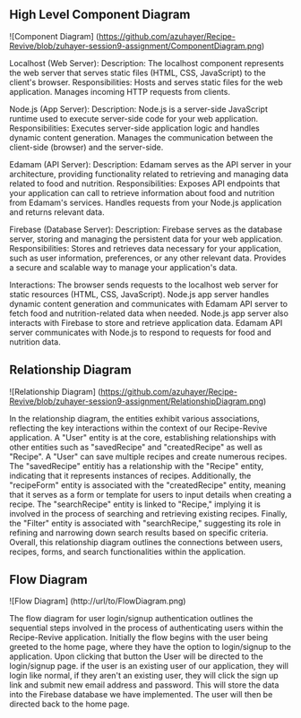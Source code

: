 ## High Level Component Diagram 

![Component Diagram] (https://github.com/azuhayer/Recipe-Revive/blob/zuhayer-session9-assignment/ComponentDiagram.png)

Localhost (Web Server):
Description: The localhost component represents the web server that serves static files (HTML, CSS, JavaScript) to the client's browser.
Responsibilities:
Hosts and serves static files for the web application.
Manages incoming HTTP requests from clients.

Node.js (App Server):
Description: Node.js is a server-side JavaScript runtime used to execute server-side code for your web application.
Responsibilities:
Executes server-side application logic and handles dynamic content generation.
Manages the communication between the client-side (browser) and the server-side.

Edamam (API Server):
Description: Edamam serves as the API server in your architecture, providing functionality related to retrieving and managing data related to food and nutrition.
Responsibilities:
Exposes API endpoints that your application can call to retrieve information about food and nutrition from Edamam's services.
Handles requests from your Node.js application and returns relevant data.

Firebase (Database Server):
Description: Firebase serves as the database server, storing and managing the persistent data for your web application.
Responsibilities:
Stores and retrieves data necessary for your application, such as user information, preferences, or any other relevant data.
Provides a secure and scalable way to manage your application's data.

Interactions:
The browser sends requests to the localhost web server for static resources (HTML, CSS, JavaScript).
Node.js app server handles dynamic content generation and communicates with Edamam API server to fetch food and nutrition-related data when needed.
Node.js app server also interacts with Firebase to store and retrieve application data.
Edamam API server communicates with Node.js to respond to requests for food and nutrition data.


## Relationship Diagram 

![Relationship Diagram] (https://github.com/azuhayer/Recipe-Revive/blob/zuhayer-session9-assignment/RelationshipDiagram.png)

In the relationship diagram, the entities exhibit various associations, reflecting the key interactions within the context of our Recipe-Revive application. A "User" entity is at the core, establishing relationships with other entities such as "savedRecipe" and "createdRecipe" as well as "Recipe". A "User" can save multiple recipes and create numerous recipes. The "savedRecipe" entitiy has a relationship with the "Recipe" entity, indicating that it represents instances of recipes. Additionally, the "recipeForm" entity is associated with the "createdRecipe" entity, meaning that it serves as a form or template for users to input details when creating a recipe. The "searchRecipe" entity is linked to "Recipe," implying it is involved in the process of searching and retrieving existing recipes. Finally, the "Filter" entity is associated with "searchRecipe," suggesting its role in refining and narrowing down search results based on specific criteria. Overall, this relationship diagram outlines the connections between users, recipes, forms, and search functionalities within the application.


## Flow Diagram 

![Flow Diagram] (http://url/to/FlowDiagram.png)

The flow diagram for user login/signup authentication outlines the sequential steps involved in the process of authenticating users within the Recipe-Revive application. 
Initially the flow begins with the user being greeted to the home page, where they have the option to login/signup to the application. Upon clicking that button the User
will be directed to the login/signup page. if the user is an existing user of our application, they will login like normal, if they aren't an existing user, they will 
click the sign up link and submit new email address and password. This will store the data into the Firebase database we have implemented. The user will then be directed 
back to the home page. 
